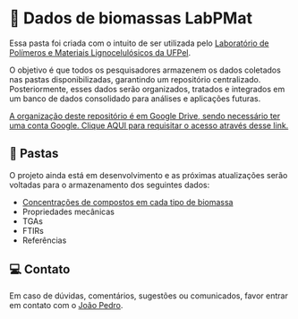 # 🧪 Dados de biomassas LabPMat 

Essa pasta foi criada com o intuito de ser utilizada pelo [Laboratório de Polímeros e Materiais Lignocelulósicos da UFPel](https://wp.ufpel.edu.br/lapol/).

O objetivo é que todos os pesquisadores armazenem os dados coletados nas pastas disponibilizadas, garantindo um repositório centralizado. Posteriormente, esses dados serão organizados, tratados e integrados em um banco de dados consolidado para análises e aplicações futuras.

[A organização deste repositório é em Google Drive, sendo necessário ter uma conta Google. Clique AQUI para requisitar o acesso através desse link.](https://drive.google.com/drive/folders/1dBpYEx9owOjAEs5luCbXkVsG30MwvGpS?usp=sharing)

## 📁 Pastas

O projeto ainda está em desenvolvimento e as próximas atualizações serão voltadas para o armazenamento dos seguintes dados:

- [Concentrações de compostos em cada tipo de biomassa](https://docs.google.com/document/d/18ZYDprJxTevOZJ0zc4tIUeS5lyUQBKgpKGMFlRFbZT0/edit?usp=sharing)
- Propriedades mecânicas
- TGAs
- FTIRs
- Referências

## 💻 Contato

Em caso de dúvidas, comentários, sugestões ou comunicados, favor entrar em contato com o [João Pedro](https://flow.page/jplopes).
